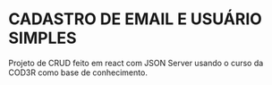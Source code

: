 # CADASTRO DE EMAIL E USUÁRIO SIMPLES
Projeto de CRUD feito em react com JSON Server usando o curso da COD3R como base de conhecimento.


